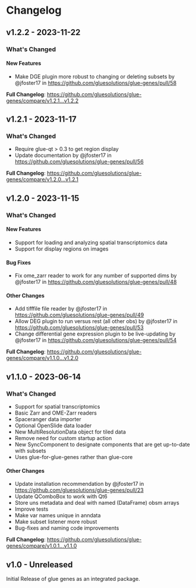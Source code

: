 # Changelog

## v1.2.2 - 2023-11-22

<!-- Release notes generated using configuration in .github/release.yml at main -->
### What's Changed

#### New Features

- Make DGE plugin more robust to changing or deleting subsets by @jfoster17 in https://github.com/gluesolutions/glue-genes/pull/58

**Full Changelog**: https://github.com/gluesolutions/glue-genes/compare/v1.2.1...v1.2.2

## v1.2.1 - 2023-11-17

<!-- Release notes generated using configuration in .github/release.yml at main -->
### What's Changed

- Require glue-qt > 0.3 to get region display
- Update documentation by @jfoster17 in https://github.com/gluesolutions/glue-genes/pull/56

**Full Changelog**: https://github.com/gluesolutions/glue-genes/compare/v1.2.0...v1.2.1

## v1.2.0 - 2023-11-15

<!-- Release notes generated using configuration in .github/release.yml at main -->
### What's Changed

#### New Features

- Support for loading and analyzing spatial transcriptomics data
- Support for display regions on images

#### Bug Fixes

- Fix ome_zarr reader to work for any number of supported dims by @jfoster17 in https://github.com/gluesolutions/glue-genes/pull/48

#### Other Changes

- Add tifffile file reader by @jfoster17 in https://github.com/gluesolutions/glue-genes/pull/49
- Allow DEG plugin to run versus rest (all other obs) by @jfoster17 in https://github.com/gluesolutions/glue-genes/pull/53
- Change differential gene expression plugin to be live-updating by @jfoster17 in https://github.com/gluesolutions/glue-genes/pull/54

**Full Changelog**: https://github.com/gluesolutions/glue-genes/compare/v1.1.0...v1.2.0

## v1.1.0 - 2023-06-14

<!-- Release notes generated using configuration in .github/release.yml at main -->
### What's Changed

- Support for spatial transcriptomics
- Basic Zarr and OME-Zarr readers
- Spaceranger data importer
- Optional OpenSlide data loader
- New MultiResolutionData object for tiled data
- Remove need for custom startup action
- New SyncComponent to designate components that are get up-to-date with subsets
- Uses glue-for-glue-genes rather than glue-core

#### Other Changes

- Update installation recommendation by @jfoster17 in https://github.com/gluesolutions/glue-genes/pull/23
- Update QComboBox to work with Qt6
- Store uns metadata and deal with named (DataFrame) obsm arrays
- Improve tests
- Make var names unique in anndata
- Make subset listener more robust
- Bug-fixes and naming code improvements

**Full Changelog**: https://github.com/gluesolutions/glue-genes/compare/v1.0.1...v1.1.0

## v1.0 - Unreleased

Initial Release of glue genes as an integrated package.
